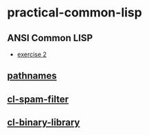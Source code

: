 

# practical-common-lisp


## ANSI Common LISP

-   [exercise 2](exercise/exercise-2.md)


## [pathnames](pathnames/README.md)


## [cl-spam-filter](cl-spam-filter/README.md)


## [cl-binary-library](mp3-browser/README.md)

